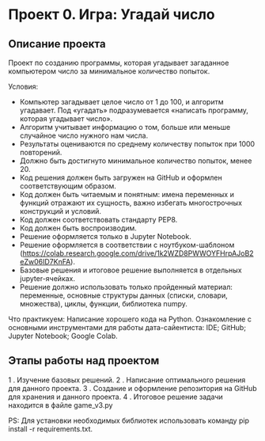 # Проект 0. Игра: Угадай число

## Описание проекта
Проект по созданию программы, которая угадывает загаданное компьютером число за минимальное количество попыток.

Условия:
- Компьютер загадывает целое число от 1 до 100, и алгоритм угадавает. Под «угадать» подразумевается «написать программу, которая угадывает число».
- Алгоритм учитывает информацию о том, больше или меньше случайное число нужного нам числа.
- Результаты оцениваются по среднему количеству попыток при 1000 повторений.
- Должно быть достигнуто минимальное количество попыток, менее 20.
- Код решения должен быть загружен на GitHub и оформлен соответствующим образом.
- Код должен быть читаемым и понятным: имена переменных и функций отражают их сущность, важно избегать многострочных конструкций и условий.
- Код должен соответствовать стандарту PEP8.
- Код должен быть воспроизводим.
- Решение оформляется только в Jupyter Notebook.
- Решение оформляется в соответствии с ноутбуком-шаблоном (https://colab.research.google.com/drive/1k2WZD8PWWOYFHrpAJoB2eZw06ID7KnFA).
- Базовые решения и итоговое решение выполняется в отдельных jupyter-ячейках.
- Решение должно использовать только пройденный материал: переменные, основные структуры данных (списки, словари, множества), циклы, функции, библиотека numpy.

Что практикуем:
Написание хорошего кода на Python. Ознакомление с основными инструментами для работы дата-сайентиста: 
    IDE;
    GitHub;
    Jupyter Notebook;
    Google Colab.


## Этапы работы над проектом

1 . Изучение базовых решений.
2 . Написание оптимального решения для данного проекта.
3 . Создание и оформление репозитория на GitHub для хранения и данного проекта.
4 . Итоговое решение задачи находится в файле game_v3.py  

PS: Для установки необходимых библиотек использовать команду pip install -r requirements.txt.